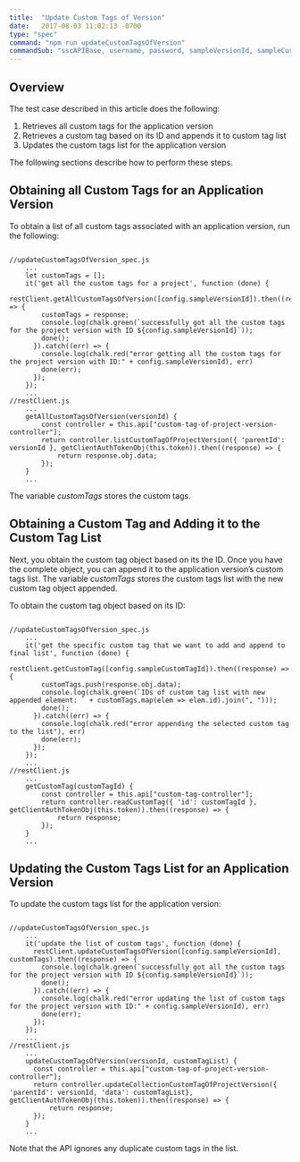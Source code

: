 ```yaml
---
title:  "Update Custom Tags of Version"
date:   2017-08-03 11:02:13 -0700
type: "spec"
command: "npm run updateCustomTagsOfVersion"
commandSub: "sscAPIBase, username, password, sampleVersionId, sampleCustomTagId"
---
```

## Overview
The test case described in this article does the following:
1. Retrieves all custom tags for the application version
2. Retrieves a custom tag based on its ID and appends it to custom tag list
3. Updates the custom tags list for the application version

The following sections describe how to perform these steps.

## Obtaining all Custom Tags for an Application Version

To obtain a list of all custom tags associated with an application version, run the following:

<pre><code class="javascript">
//updateCustomTagsOfVersion_spec.js
    ...
    let customTags = [];
    it('get all the custom tags for a project', function (done) {
      restClient.getAllCustomTagsOfVersion([config.sampleVersionId]).then((response) => {
        customTags = response;
        console.log(chalk.green(`successfully got all the custom tags for the project version with ID ${config.sampleVersionId}`));
        done();
      }).catch((err) => {
        console.log(chalk.red("error getting all the custom tags for the project version with ID:" + config.sampleVersionId), err)
        done(err);
      });
    });
    ...
//restClient.js
    ...
    getAllCustomTagsOfVersion(versionId) {
        const controller = this.api["custom-tag-of-project-version-controller"];
        return controller.listCustomTagOfProjectVersion({ 'parentId': versionId }, getClientAuthTokenObj(this.token)).then((response) => {
            return response.obj.data;
        });
    }
    ...
</code></pre>

The variable *customTags* stores the custom tags.

## Obtaining a Custom Tag and Adding it to the Custom Tag List

Next, you obtain the custom tag object based on its the ID. Once you have the complete object, you can append it to the application version’s custom tags list. The variable *customTags* stores the custom tags list with the new custom tag object appended.

To obtain the custom tag object based on its ID:

<pre><code class="javascript">
//updateCustomTagsOfVersion_spec.js
    ...
    it('get the specific custom tag that we want to add and append to final list', function (done) {
      restClient.getCustomTag([config.sampleCustomTagId]).then((response) => {
        customTags.push(response.obj.data);
        console.log(chalk.green(`IDs of custom tag list with new appended element: ` + customTags.map(elem => elem.id).join(", ")));
        done();
      }).catch((err) => {
        console.log(chalk.red("error appending the selected custom tag to the list"), err)
        done(err);
      });
    });
    ...
//restClient.js
    ...
    getCustomTag(customTagId) {
        const controller = this.api["custom-tag-controller"];
        return controller.readCustomTag({ 'id': customTagId }, getClientAuthTokenObj(this.token)).then((response) => {
            return response;
        });
    }
    ...
</code></pre>

## Updating the Custom Tags List for an Application Version

To update the custom tags list for the application version:

<pre><code class="javascript">
//updateCustomTagsOfVersion_spec.js
    ...
    it('update the list of custom tags', function (done) {
      restClient.updateCustomTagsOfVersion([config.sampleVersionId], customTags).then((response) => {
        console.log(chalk.green(`successfully got all the custom tags for the project version with ID ${config.sampleVersionId}`));
        done();
      }).catch((err) => {
        console.log(chalk.red("error updating the list of custom tags for the project version with ID:" + config.sampleVersionId), err)
        done(err);
      });
    });
    ...
//restClient.js
    ...
    updateCustomTagsOfVersion(versionId, customTagList) {
      const controller = this.api["custom-tag-of-project-version-controller"];
      return controller.updateCollectionCustomTagOfProjectVersion({ 'parentId': versionId, 'data': customTagList}, getClientAuthTokenObj(this.token)).then((response) => {
          return response;
      });
    }
    ...
</code></pre>

Note that the API ignores any duplicate custom tags in the list.

